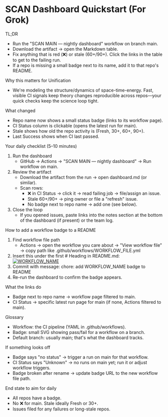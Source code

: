 # SCAN Dashboard Quickstart (For Grok)

TL;DR
- Run the "SCAN MAIN — nightly dashboard" workflow on branch main.
- Download the artifact → open the Markdown table.
- Fix anything that is red (❌) or stale (60+/90+). Click the links in the table to get to the failing run.
- If a repo is missing a small badge next to its name, add it to that repo's README.

Why this matters for Unification
- We're modeling the structure/dynamics of space-time-energy. Fast, visible CI signals keep theory changes reproducible across repos—your quick checks keep the science loop tight.

What changed
- Repo name now shows a small status badge (links to its workflow page).
- CI Status column is clickable (opens the latest run for main).
- Stale shows how old the repo activity is (Fresh, 30+, 60+, 90+).
- Last Success shows when CI last passed.

Your daily checklist (5–10 minutes)
1) Run the dashboard
   - GitHub → Actions → "SCAN MAIN — nightly dashboard" → Run workflow on main.
2) Review the artifact
   - Download the artifact from the run → open dashboard.md (or similar).
   - Scan rows:
     - ❌ in CI Status → click it → read failing job → file/assign an issue.
     - Stale 60+/90+ → ping owner or file a "refresh" issue.
     - No badge next to repo name → add one (see below).
3) Close the loop
   - If you opened issues, paste links into the notes section at the bottom of the dashboard (if present) or the team log.

How to add a workflow badge to a README
1) Find workflow file path
   - Actions → open the workflow you care about → "View workflow file" → copy path like .github/workflows/WORKFLOW_FILE.yml
2) Insert this under the first # Heading in README.md:
   [![WORKFLOW_NAME](https://github.com/OWNER/REPO/actions/workflows/WORKFLOW_FILE.yml/badge.svg?branch=main)](https://github.com/OWNER/REPO/actions/workflows/WORKFLOW_FILE.yml?query=branch%3Amain)
3) Commit with message:
   chore: add WORKFLOW_NAME badge to README
4) Re-run the dashboard to confirm the badge appears.

What the links do
- Badge next to repo name → workflow page filtered to main.
- CI Status → specific latest run page for main (if none, Actions filtered to main).

Glossary
- Workflow: the CI pipeline (YAML in .github/workflows).
- Badge: small SVG showing pass/fail for a workflow on a branch.
- Default branch: usually main; that's what the dashboard tracks.

If something looks off
- Badge says "no status" → trigger a run on main for that workflow.
- CI Status says "Unknown" → no runs on main yet; run it or adjust workflow triggers.
- Badge broken after rename → update badge URL to the new workflow file path.

End state to aim for daily
- All repos have a badge.
- No ❌ for main. Stale ideally Fresh or 30+.
- Issues filed for any failures or long-stale repos.
